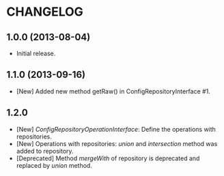 CHANGELOG
=========

1.0.0 (2013-08-04)
------------------

* Initial release.

1.1.0 (2013-09-16)
------------------
* [New] Added new method getRaw() in ConfigRepositoryInterface #1.

1.2.0
-----
* [New] *ConfigRepositoryOperationInterface*: Define the operations with repositories.
* [New] Operations with repositories: *union* and *intersection* method was added to repository.
* [Deprecated] Method *mergeWith* of repository is deprecated and replaced by *union* method.

